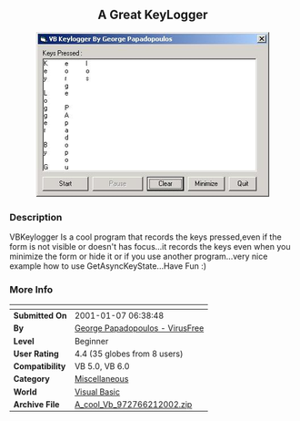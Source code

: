 ﻿<div align="center">

## A Great KeyLogger

<img src="PIC2002620129537462.JPG">
</div>

### Description

VBKeylogger Is a cool program that records the keys pressed,even if the form is not visible or doesn't has focus...it records the keys even when you minimize the form or hide it or if you use another program...very nice example how to use GetAsyncKeyState...Have Fun :)
 
### More Info
 


<span>             |<span>
---                |---
**Submitted On**   |2001-01-07 06:38:48
**By**             |[George Papadopoulos  \- VirusFree](https://github.com/Planet-Source-Code/PSCIndex/blob/master/ByAuthor/george-papadopoulos-virusfree.md)
**Level**          |Beginner
**User Rating**    |4.4 (35 globes from 8 users)
**Compatibility**  |VB 5\.0, VB 6\.0
**Category**       |[Miscellaneous](https://github.com/Planet-Source-Code/PSCIndex/blob/master/ByCategory/miscellaneous__1-1.md)
**World**          |[Visual Basic](https://github.com/Planet-Source-Code/PSCIndex/blob/master/ByWorld/visual-basic.md)
**Archive File**   |[A\_cool\_Vb\_972766212002\.zip](https://github.com/Planet-Source-Code/george-papadopoulos-virusfree-a-great-keylogger__1-36078/archive/master.zip)








